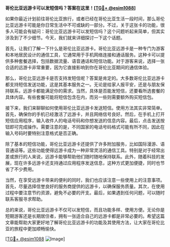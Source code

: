 **哥伦比亚远游卡可以发短信吗？答案在这里！[[TG💪+ @esim1088](https://t.me/s/esim1088)]**

如果你最近计划前往哥伦比亚旅行，或者已经在哥伦比亚生活一段时间，那么哥伦比亚远游卡可能是你日常生活中不可或缺的一部分。不过，关于这张卡的功能，很多人可能会有疑问：哥伦比亚远游卡可以发短信吗？这个问题听起来简单，但其实涉及到了不少细节。今天，我们就来详细探讨一下这个话题。

首先，让我们了解一下什么是哥伦比亚远游卡。哥伦比亚远游卡是一种专门为游客和本地居民设计的通信工具，它通常用于手机网络连接和通话服务。这种卡可以提供多种套餐选择，包括数据流量、语音通话和短信功能。对于游客来说，选择一张合适的远游卡非常重要，因为它直接影响到你在哥伦比亚期间的通信体验。

那么，哥伦比亚远游卡是否支持发短信呢？答案是肯定的。大多数哥伦比亚远游卡都支持短信发送功能，这是其基本服务之一。无论是给家人报平安，还是与朋友保持联系，远游卡都能满足你的需求。当然，具体是否能发短信，还要看所选套餐的具体内容。有些套餐可能将短信包含在内，而另一些则需要额外购买短信包。

接下来，我们来聊聊如何使用哥伦比亚远游卡发送短信。使用方法其实非常简单。首先，确保你的手机已经激活了远游卡，并且网络信号良好。然后，在手机上打开短信应用程序，输入收件人的电话号码和你想发送的信息内容。最后，点击发送按钮即可完成操作。需要注意的是，不同国家的电话号码格式可能有所不同，因此在输入号码时要特别注意格式是否正确。

除了基本的短信功能，哥伦比亚远游卡还提供了许多附加服务，比如国际漫游、语音通话等。这些功能使得远游卡成为一种非常灵活的通信工具。特别是对于经常出差或旅行的人来说，远游卡能够帮助他们随时随地保持联系。此外，随着科技的发展，现在许多远游卡还支持通过应用程序发送信息，这种方式更加便捷，同时也节省了不少费用。

当然，在享受远游卡带来的便利的同时，我们也应该注意一些使用上的注意事项。首先，尽量选择信誉良好的服务商提供的远游卡，以确保服务质量。其次，在使用过程中要注意节约资源，避免不必要的开支。最后，如果遇到任何问题，可以随时联系客服寻求帮助。

总的来说，哥伦比亚远游卡不仅可以发短信，而且功能多样、使用方便。无论你是短期游客还是长期居住者，拥有一张适合自己的远游卡都是非常必要的。希望这篇文章能帮助大家更好地了解哥伦比亚远游卡的功能及其使用方法，让大家在哥伦比亚的旅程中更加顺畅愉快。

[[TG💪+ @esim1088](https://t.me/s/esim1088) ![Image](https://i.postimg.cc/4NQfJmqS/Snipaste-2025-05-13-00-14-12.png)]